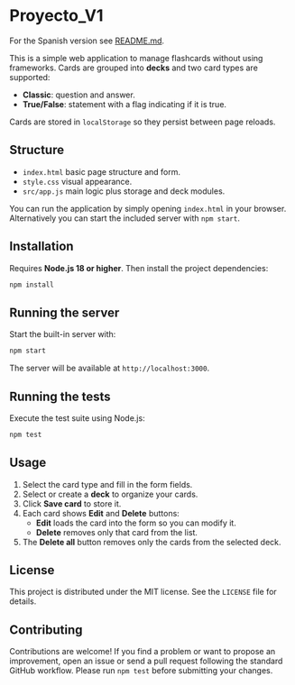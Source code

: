 # Proyecto_V1
For the Spanish version see [README.md](README.md).

This is a simple web application to manage flashcards without using frameworks. Cards are grouped into **decks** and two card types are supported:

- **Classic**: question and answer.
- **True/False**: statement with a flag indicating if it is true.

Cards are stored in `localStorage` so they persist between page reloads.

## Structure

- `index.html` basic page structure and form.
- `style.css` visual appearance.
- `src/app.js` main logic plus storage and deck modules.

You can run the application by simply opening `index.html` in your browser.
Alternatively you can start the included server with `npm start`.

## Installation

Requires **Node.js 18 or higher**. Then install the project dependencies:

```bash
npm install
```

## Running the server

Start the built-in server with:

```bash
npm start
```

The server will be available at `http://localhost:3000`.

## Running the tests

Execute the test suite using Node.js:

```bash
npm test
```

## Usage

1. Select the card type and fill in the form fields.
2. Select or create a **deck** to organize your cards.
3. Click **Save card** to store it.
4. Each card shows **Edit** and **Delete** buttons:
   - **Edit** loads the card into the form so you can modify it.
   - **Delete** removes only that card from the list.
5. The **Delete all** button removes only the cards from the selected deck.

## License

This project is distributed under the MIT license. See the `LICENSE` file for details.

## Contributing

Contributions are welcome! If you find a problem or want to propose an improvement, open an issue or send a pull request following the standard GitHub workflow. Please run `npm test` before submitting your changes.
